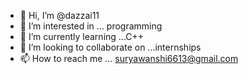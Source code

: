 - 👋 Hi, I’m @dazzai11
- 👀 I’m interested in ... programming 
- 🌱 I’m currently learning ...C++
- 💞️ I’m looking to collaborate on ...internships
- 📫 How to reach me ... suryawanshi6613@gmail.com

<!---
dazzai11/dazzai11 is a ✨ special ✨ repository because its `README.md` (this file) appears on your GitHub profile.
You can click the Preview link to take a look at your changes.
--->
